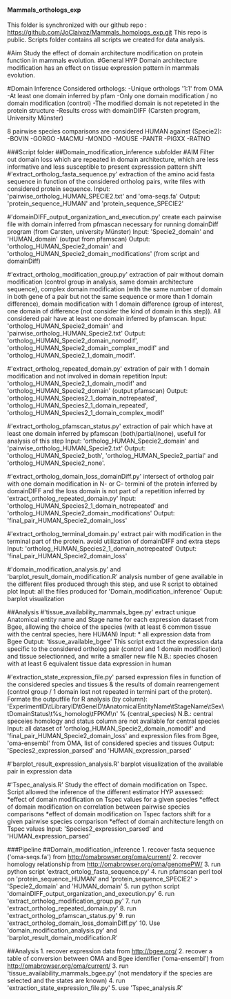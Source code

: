 #### Mammals_orthologs_exp
This folder is synchronized with our github repo : https://github.com/JoClaivaz/Mammals_homologs_exp.git
This repo is public.
Scripts folder contains all scripts we created for data analysis.

#Aim
Study the effect of domain architecture modification on protein function in mammals evolution.
#General HYP
Domain architecture modification has an effect on tissue expression pattern in mammals evolution.

#Domain Inference
Considered orthologs:
  -Unique orthologs '1:1' from OMA
  -At least one domain inferred by pfam
  -Only one domain modification / no domain modification (control)
  -The modified domain is not repeteted in the protein structure
  -Results cross with domainDIFF (Carsten program, University Mûnster)


8 pairwise species comparisons are considered HUMAN against (Specie2):
	-BOVIN
	-GORGO
	-MACMU
	-MONDO
	-MOUSE
	-PANTR
	-PIGXX
	-RATNO


###Script folder
##Domain_modification_inference subfolder
#AIM
Filter out domain loss which are repeated in domain architecture, which are less informative and less susceptible to present expresssion pattern shift
#'extract_ortholog_fasta_sequence.py'
extraction of the amino acid fasta sequence in function of the considered ortholog pairs, write files with considered protein sequence.
Input: 'pairwise_ortholog_HUMAN_SPECIE2.txt' and 'oma-seqs.fa'
Output: 'protein_sequence_HUMAN' and 'protein_sequence_SPECIE2'

#'domainDIFF_output_organization_and_execution.py'
create each pairwise file with domain inferred from pfmascan necessary for running domainDiff program (from Carsten, university Münster)
Input: 'Specie2_domain' and 'HUMAN_domain' (output from pfamscan)
Output: 'ortholog_HUMAN_Specie2_domain' and 'ortholog_HUMAN_Specie2_domain_modifications' (from script and domainDiff)

#'extract_ortholog_modification_group.py'
extraction of pair without domain modification (control group in analysis, same domain architecture sequence), complex domain modification (with the same number of domain in both gene of a pair but not the same sequence or more than 1 domain difference), domain modification with 1 domain difference (group of interest, one domain of difference (not consider the kind of domain in this step)). All considered pair have at least one domain inferred by pfamscan.
Input: 'ortholog_HUMAN_Specie2_domain' and 'pairwise_ortholog_HUMAN_Specie2.txt'
Output: 'ortholog_HUMAN_Specie2_domain_nomodif', 'ortholog_HUMAN_Specie2_domain_complex_modif' and 'ortholog_HUMAN_Specie2_1_domain_modif'.

#'extract_ortholog_repeated_domain.py'
extration of pair with 1 domain modification and not involved in domain repetition
Input: 'ortholog_HUMAN_Specie2_1_domain_modif' and 'ortholog_HUMAN_Specie2_domain' (output pfamscan)
Output: 'ortholog_HUMAN_Species2_1_domain_notrepeated', 'ortholog_HUMAN_Species2_1_domain_repeated', 'ortholog_HUMAN_Species2_1_domain_complex_modif'

#'extract_ortholog_pfamscan_status.py'
extraction of pair which have at least one domain inferred by pfamscan (both/partial/none), usefull for analysis of this step
Input: 'ortholog_HUMAN_Specie2_domain' and 'pairwise_ortholog_HUMAN_Specie2.txt'
Output: 'ortholog_HUMAN_Specie2_both', 'ortholog_HUMAN_Specie2_partial' and 'ortholog_HUMAN_Specie2_none'.

#'extract_ortholog_domain_loss_domainDiff.py'
intersect of ortholog pair with one domain modification in N- or C- termini of the protein inferred by domainDIFF and the loss domain is not part of a repetition inferred by 'extract_ortholog_repeated_domain.py'
Input: 'ortholog_HUMAN_Species2_1_domain_notrepeated' and 'ortholog_HUMAN_Specie2_domain_modifications'
Output: 'final_pair_HUMAN_Specie2_domain_loss'

#'extract_ortholog_terminal_domain.py'
extract pair with modification in the terminal part of the protein. avoid utilization of domainDIFF and extra steps
Input: 'ortholog_HUMAN_Species2_1_domain_notrepeated'
Output: 'final_pair_HUMAN_Specie2_domain_loss'

#'domain_modification_analysis.py' and 'barplot_result_domain_modification.R'
analysis number of gene available in the different files produced through this step, and use R script to obtained plot
Input: all the files produced for 'Domain_modification_inference'
Ouput: barplot visualization


##Analysis
#'tissue_availability_mammals_bgee.py'
extract unique Anatomical entity name and Stage name for each expression dataset from Bgee, allowing the choice of the species (with at least 6 common tissue with the central species, here HUMAN)
Input: * all expression data from Bgee
Output: 'tissue_available_bgee'
This script extract the expression data specific to the considered ortholog pair (control and 1 domain modification) and tissue selectionned, and write a smaller new file
N.B.: species chosen with at least 6 equivalent tissue data expression in human

#'extraction_state_expression_file.py'
parsed expression files in function of the considered species and tissues & the results of domain rearrengement (control group / 1 domain lost not repeated in termini part of the proten). 
Formate the outputfile for R analysis (by column): 'ExperimentID\tLibraryID\tGeneID\tAnatomicalEntityName\tStageName\tSex\tDomainStatus\t%s_homolog\tFPKM\n' % (central_species) 
N.B.: central speceies homology and status column are not available for central species
Input: all dataset of 'ortholog_HUMAN_Specie2_domain_nomodif' and 'final_pair_HUMAN_Specie2_domain_loss' and expression files from Bgee, 'oma-ensembl' from OMA, list of considered species and tissues
Output: 'Species2_expression_parsed' and 'HUMAN_expression_parsed'

#'barplot_result_expression_analysis.R'
barplot visualization of the available pair in expression data

#'Tspec_analysis.R'
Study the effect of domain modification on Tspec. Script allowed the inference of the different estimator
HYP assessed:
	*effect of domain modification on Tspec values for a given species
	*effect of domain modification on correlation between pairwise species comparisons
	*effect of domain modification on Tspec factors shift for a given pairwise species comparison
	*effect of domain architecture length on Tspec values
Input: 'Species2_expression_parsed' and 'HUMAN_expression_parsed'

###Pipeline
##Domain_modification_inference
	1. recover fasta sequence ('oma-seqs.fa') from http://omabrowser.org/oma/current/
	2. recover homology relationship from http://omabrowser.org/oma/genomePW/ 
	3. run python script 'extract_ortolog_fasta_sequence.py'
	4. run pfamscan perl tool on 'protein_sequence_HUMAN' and 'protein_sequence_SPECIE2' > 'Specie2_domain' and 'HUMAN_domain'
	5. run python script 'domainDIFF_output_organization_and_execution.py'
	6. run 'extract_ortholog_modification_group.py'
	7. run 'extract_ortholog_repeated_domain.py'
	8. run 'extract_ortholog_pfamscan_status.py'
	9. run 'extract_ortholog_domain_loss_domainDiff.py'
	10. Use 'domain_modification_analysis.py' and 'barplot_result_domain_modification.R'

##Analysis
	1. recover expression data from http://bgee.org/
	2. recover a table of conversion between OMA and Bgee identifier ('oma-ensembl') from http://omabrowser.org/oma/current/
	3. run 'tissue_availability_mammals_bgee.py' (not mendatory if the species are selected and the states are known)
	4. run 'extraction_state_expression_file.py'
	5. use 'Tspec_analysis.R'
